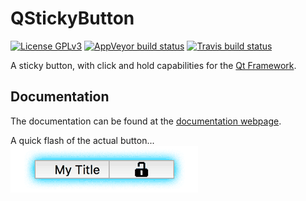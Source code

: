 # QStickyButton
[![License GPLv3][badge-license]][license]
[![AppVeyor build status][badge-appveyor]][appveyor]
[![Travis build status][badge-travis]][travis]

A sticky button, with click and hold capabilities for the [Qt Framework](http://www.qt.io/).

## Documentation
The documentation can be found at the [documentation webpage][documentation].

A quick flash of the actual button...  
![Quick flash][the-button]


[badge-license]:            https://img.shields.io/badge/license-GPLv3-blue.svg
[license]:                  https://github.com/vidavidorra/QStickyButton/blob/master/LICENSE
[badge-appveyor]:           https://ci.appveyor.com/api/projects/status/730ef5s733aaoyyp?svg=true
[appveyor]:                 https://ci.appveyor.com/project/vidavidorra/qstickybutton
[badge-travis]:             https://travis-ci.org/vidavidorra/QStickyButton.svg?branch=master
[travis]:                   https://travis-ci.org/vidavidorra/QStickyButton
[documentation]:            vidavidorra.github.io/BitOperations/html/index.html
[the-button]:               docs/img/QStickyButton_small.gif?raw=true